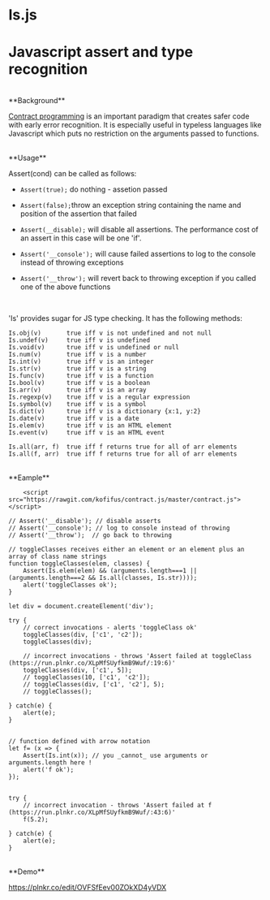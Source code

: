 # **Is.js**

# Javascript assert and type recognition

<br />
**Background**

[Contract programming](https://en.wikipedia.org/wiki/Design_by_contract) is an important paradigm that creates safer code with early error recognition. It is especially useful in typeless languages like Javascript which puts no restriction on the arguments passed to functions.

<br />
**Usage**

Assert(cond) can be called as follows:

 - `Assert(true);` do nothing - assetion passed
 
 - `Assert(false);`throw an exception string containing the name and position of the assertion that failed
 
 - `Assert(__disable);` will disable all assertions. The performance cost of an assert in this case will be one 'if'.
 
 - `Assert('__console');` will cause failed assertions to log to the console instead of throwing exceptions
 
 - `Assert('__throw');` will revert back to throwing exception if you called one of the above functions  
<br />
  
  
'Is' provides sugar for JS type checking. It  has the following methods:


    Is.obj(v)		true iff v is not undefined and not null
    Is.undef(v)		true iff v is undefined
    Is.void(v)		true iff v is undefined or null
    Is.num(v)		true iff v is a number
    Is.int(v)		true iff v is an integer
    Is.str(v)		true iff v is a string
    Is.func(v)      true iff v is a function
    Is.bool(v)		true iff v is a boolean
    Is.arr(v)		true iff v is an array
    Is.regexp(v)    true iff v is a regular expression
    Is.symbol(v)	true iff v is a symbol
    Is.dict(v)		true iff v is a dictionary {x:1, y:2}
    Is.date(v)		true iff v is a date
    Is.elem(v)		true iff v is an HTML element
    Is.event(v)		true iff v is an HTML event

    Is.all(arr, f)  true iff f returns true for all of arr elements
    Is.all(f, arr)  true iff f returns true for all of arr elements

<br />
**Eample**

        <script src="https://rawgit.com/kofifus/contract.js/master/contract.js"></script>
        
    // Assert('__disable'); // disable asserts 
    // Assert('__console'); // log to console instead of throwing
    // Assert('__throw');  // go back to throwing
    
    // toggleClasses receives either an element or an element plus an array of class name strings
    function toggleClasses(elem, classes) {
    	Assert(Is.elem(elem) && (arguments.length===1 || (arguments.length===2 && Is.all(classes, Is.str))));
    	alert('toggleClasses ok');
    }
    
    let div = document.createElement('div');
    
    try {
    	// correct invocations - alerts 'toggleClass ok'
    	toggleClasses(div, ['c1', 'c2']);
    	toggleClasses(div);
    
    	// incorrect invocations - throws 'Assert failed at toggleClass (https://run.plnkr.co/XLpMfSUyfkmB9Wuf/:19:6)'
    	toggleClasses(div, ['c1', 5]);
    	// toggleClasses(10, ['c1', 'c2']);
    	// toggleClasses(div, ['c1', 'c2'], 5);
    	// toggleClasses();
    	
    } catch(e) {
    	alert(e);
    }
    
    
    // function defined with arrow notation
    let f= (x => {
    	Assert(Is.int(x)); // you _cannot_ use arguments or arguments.length here !
    	alert('f ok');
    });
    
    
    try {
    	// incorrect invocation - throws 'Assert failed at f (https://run.plnkr.co/XLpMfSUyfkmB9Wuf/:43:6)'			  
    	f(5.2);
    
    } catch(e) {
    	alert(e);
    }

<br />
**Demo**

https://plnkr.co/edit/OVFSfEev00ZOkXD4yVDX



